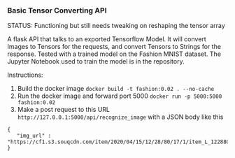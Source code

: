 ### Basic Tensor Converting API

STATUS: Functioning but still needs tweaking on reshaping the tensor array

A flask API that talks to an exported Tensorflow Model.  It will convert Images to Tensors for the requests, and convert Tensors to Strings for the response.
Tested with a trained model on the Fashion MNIST dataset.  The Jupyter Notebook used to train the model is in the repository.  

Instructions:

1. Build the docker image  ```docker build -t fashion:0.02 . --no-cache```
2. Run the docker image and forward port 5000 ```docker run -p 5000:5000 fashion:0.02```
3. Make a post request to this URL ```http://127.0.0.1:5000/api/recognize_image``` with a JSON body like this 

```
{
   "img_url" : "https://cf1.s3.souqcdn.com/item/2020/04/15/12/28/80/17/1/item_L_122880171_82d16380e5c8c.jpg"
}
```
